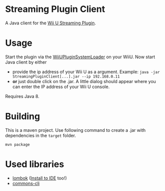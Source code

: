 # Streaming Plugin Client

A Java client for the [Wii U Streaming Plugin](https://github.com/Maschell/StreamingPluginWiiU).

# Usage

Start the plugin via the [WiiUPluginSystemLoader](https://github.com/Maschell/WiiUPluginSystem) on your WiiU. Now start Java client by either
- provide the ip address of your Wii U as a argument. Example: `java -jar StreamingPluginClient[...].jar --ip 192.168.0.11`
- **or** just double click on the .jar. A little dialog should appear where you can enter the IP address of your Wii U console.

Requires Java 8.

# Building

This is a maven project. Use following command to create a .jar with dependencies in the `target` folder. 
```
mvn package
```

# Used libraries
- [lombok](https://projectlombok.org/)  ([Install to IDE](https://projectlombok.org/setup/overview) too!)
- [commons-cli](https://commons.apache.org/proper/commons-cli/)
